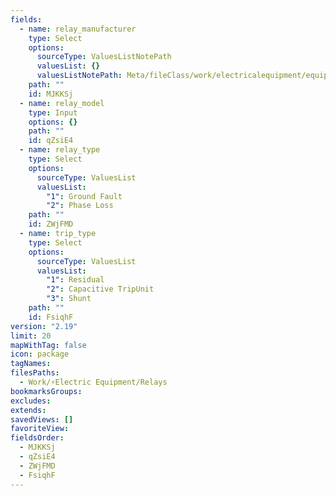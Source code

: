 ```yaml
---
fields:
  - name: relay_manufacturer
    type: Select
    options:
      sourceType: ValuesListNotePath
      valuesList: {}
      valuesListNotePath: Meta/fileClass/work/electricalequipment/equipment/relay manufacturer list.md
    path: ""
    id: MJKKSj
  - name: relay_model
    type: Input
    options: {}
    path: ""
    id: qZsiE4
  - name: relay_type
    type: Select
    options:
      sourceType: ValuesList
      valuesList:
        "1": Ground Fault
        "2": Phase Loss
    path: ""
    id: ZWjFMD
  - name: trip_type
    type: Select
    options:
      sourceType: ValuesList
      valuesList:
        "1": Residual
        "2": Capacitive TripUnit
        "3": Shunt
    path: ""
    id: FsiqhF
version: "2.19"
limit: 20
mapWithTag: false
icon: package
tagNames: 
filesPaths:
  - Work/⚡Electric Equipment/Relays
bookmarksGroups: 
excludes: 
extends: 
savedViews: []
favoriteView: 
fieldsOrder:
  - MJKKSj
  - qZsiE4
  - ZWjFMD
  - FsiqhF
---
```

